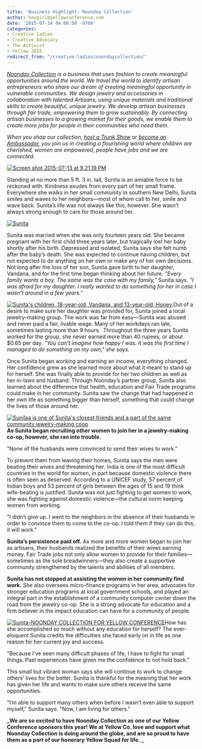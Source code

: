 ```yaml
---
title: 'Business Highlight: Noonday Collection'
author: heygirl@yellowconference.com
date: '2015-07-14 04:00:50 -0700'
categories:
- Creative Ladies
- Creative Advocacy
- The Activist
- Yellow 2015
redirect_from: "/creative-ladies/noondaycollection/"
---
```


_[Noonday Collection](http://www.noondaycollection.com/pws/homeoffice/tabs/home.aspx) is a business that uses fashion to create meaningful opportunities around the world. We travel the world to identify artisan entrepreneurs who share our dream of creating meaningful opportunity in vulnerable communities. We design jewelry and accessories in collaboration with talented Artisans, using unique materials and traditional skills to create beautiful, unique jewelry. We develop artisan businesses through fair trade, empowering them to grow sustainably. By connecting artisan businesses to a growing market for their goods, we enable them to create more jobs for people in their communities who need them._  

_When you shop our collection, [host a Trunk Show](http://www.noondaycollection.com/pws/homeoffice/tabs/host.aspx) or [become an Ambassador](http://www.noondaycollection.com/pws/homeoffice/tabs/join.aspx), you join us in creating a flourishing world where children are cherished, women are empowered, people have jobs and we are connected._

[![Screen shot 2015-07-13 at 9.21.19 PM](https://yellow-blog-images.imgix.net/2015/07/Screen-shot-2015-07-13-at-9.21.19-PM.png)](https://yellow-blog-images.imgix.net/2015/07/Screen-shot-2015-07-13-at-9.21.19-PM.png)

Standing at no more than 5 ft. 3 in. tall, Sunita is an amiable force to be reckoned with. Kindness exudes from every part of her small frame. Everywhere she walks in her small community in southern New Delhi, Sunita smiles and waves to her neighbors—most of whom call to her, smile and wave back. Sunita’s life was not always like this, however. She wasn’t always strong enough to care for those around her.

[![Sunita](https://yellow-blog-images.imgix.net/2015/07/131109_NoondayIndia_EstherHavens_330.jpg)](https://yellow-blog-images.imgix.net/2015/07/131109_NoondayIndia_EstherHavens_330.jpg)

Sunita was married when she was only fourteen years old. She became pregnant with her first child three years later, but tragically lost her baby shortly after his birth. Depressed and isolated, Sunita says she felt numb after the baby’s death. She was expected to continue having children, but not expected to do anything on her own or make any of her own decisions. Not long after the loss of her son, Sunita gave birth to her daughter, Vandana, and for the first time began thinking about her future. _"Every family wants a boy. The same was the case with my family,"_ Sunita says. _"I was afraid for my daughter. I really wanted to do something for her in case I wasn’t around in a few years."_

[![Sunita's children, 18-year-old, Vandana, and 13-year-old, Honey.](https://yellow-blog-images.imgix.net/2015/07/131109_NoondayIndia_EstherHavens_307.jpg)](https://yellow-blog-images.imgix.net/2015/07/131109_NoondayIndia_EstherHavens_307.jpg)Out of a desire to make sure her daughter was provided for, Sunita joined a local jewelry-making group. The work was far from easy—Sunita was abused and never paid a fair, livable wage. Many of her workdays ran late, sometimes lasting more than 9 hours.  Throughout the three years Sunita worked for the group, she never earned more than 40 rupees, or about $0.65 per day. _"You can’t imagine how happy I was. It was the first time I managed to do something on my own," she says._

Once Sunita began working and earning an income, everything changed. Her confidence grew as she learned more about what it meant to stand up for herself. She was finally able to provide for her two children as well as her in-laws and husband. Through Noonday’s partner group, Sunita also learned about the difference that health, education and Fair Trade programs could make in her community. Sunita saw the change that had happened in her own life as something bigger than herself, something that could change the lives of those around her.

[![Sunilaa is one of Sunita's closest friends and a part of the same community jewelry-making coop](https://yellow-blog-images.imgix.net/2015/07/131109_NoondayIndia_EstherHavens_388.jpg)](https://yellow-blog-images.imgix.net/2015/07/131109_NoondayIndia_EstherHavens_388.jpg)**As Sunita began recruiting other women to join her in a jewelry-making co-op, however, she ran into trouble.**

"None of the husbands were convinced to send their wives to work."

To prevent them from leaving their homes, Sunita says the men were beating their wives and threatening her. India is one of the most difficult countries in the world for women, in part because domestic violence there is often seen as deserved. According to a UNICEF study, 57 percent of Indian boys and 53 percent of girls between the ages of 15 and 19 think wife-beating is justified. Sunita was not just fighting to get women to work, she was fighting against domestic violence—the cultural norm keeping women from working.

"I didn’t give up. I went to the neighbors in the absence of their husbands in order to convince them to come to the co-op. I told them if they can do this, it will work."

**Sunita’s persistence paid off.** As more and more women began to join her as artisans, their husbands realized the benefits of their wives earning money. Fair Trade jobs not only allow women to provide for their families—sometimes as the sole breadwinners—they also create a supportive community strengthened by the talents and abilities of all members.

**Sunita has not stopped at assisting the women in her community find work.** She also oversees micro-finance programs in her area, advocates for stronger education programs at local government schools, and played an integral part in the establishment of a community computer center down the road from the jewelry co-op. She is a strong advocate for education and a firm believer in the impact education can have for a community of people.

[![Sunita-NOONDAY COLLECTION FOR YELLOW CONFERENCE](https://yellow-blog-images.imgix.net/2015/07/131109_NoondayIndia_EstherHavens_443.jpg)](https://yellow-blog-images.imgix.net/2015/07/131109_NoondayIndia_EstherHavens_443.jpg)How has she accomplished so much without any education for herself? The ever-eloquent Sunita credits the difficulties she faced early on in life as one reason for her current joy and success.

"Because I’ve seen many difficult phases of life, I have to fight for small things. Past experiences have given me the confidence to not hold back."

This small but vibrant woman says she will continue to work to change others’ lives for the better. Sunita is thankful for the meaning that her work has given her life and wants to make sure others receive the same opportunities.

"I’m able to support many others when before I wasn’t even able to support myself," Sunita says. "Now, I am living for others."

**_We are so excited to have Noonday Collection as one of our Yellow Conference sponsors this year! We at Yellow Co. love and support what Noonday Collection is doing around the globe, and are so proud to have them as a part of our honorary Yellow Squad for life. _**
